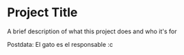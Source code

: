 # Project Title

A brief description of what this project does and who it's for

Postdata: El gato es el responsable :c
